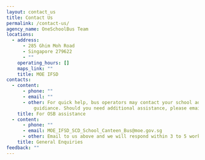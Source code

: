 ```yaml
---
layout: contact_us
title: Contact Us
permalink: /contact-us/
agency_name: OneSchoolBus Team
locations:
  - address:
      - 285 Ghim Moh Road
      - Singapore 279622
      - ""
    operating_hours: []
    maps_link: ""
    title: MOE IFSD
contacts:
  - content:
      - phone: ""
      - email: ""
      - other: For quick help, bus operators may contact your school admin for
          guidiance. Should you need additional assistance, please email to us.
    title: For OSB assistance
  - content:
      - phone: ""
      - email: MOE_IFSD_SCD_School_Canteen_Bus@moe.gov.sg
      - other: Email to us above and we will respond within 3 to 5 working days
    title: General Enquiries
feedback: ""
---
```

